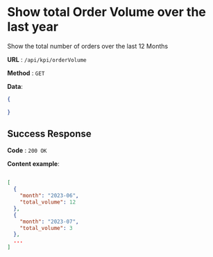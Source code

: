 # Show total Order Volume over the last year

Show the total number of orders over the last 12 Months

**URL** : `/api/kpi/orderVolume`

**Method** : `GET`

**Data**: 

```json
{
    
}
```

## Success Response

**Code** : `200 OK`

**Content example**:

```json

[
  {
    "month": "2023-06",
    "total_volume": 12
  },
  {
    "month": "2023-07",
    "total_volume": 3
  },
  ...
]
```